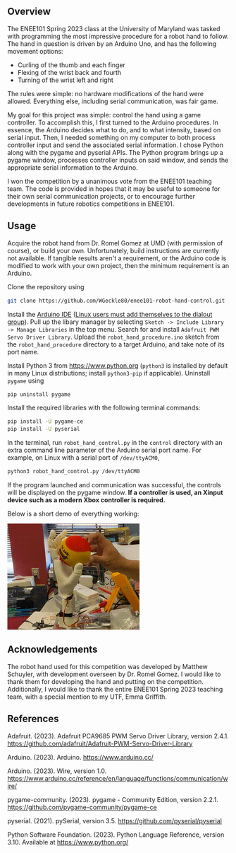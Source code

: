 ## Overview

The ENEE101 Spring 2023 class at the University of Maryland was tasked with
programming the most impressive procedure for a robot hand to follow.
The hand in question is driven by an Arduino Uno, and has the following
movement options:

* Curling of the thumb and each finger
* Flexing of the wrist back and fourth
* Turning of the wrist left and right

The rules were simple: no hardware modifications of the hand were allowed.
Everything else, including serial communication, was fair game.

My goal for this project was simple: control the hand using a game controller.
To accomplish this, I first turned to the Arduino procedures.  In essence,
the Arduino decides what to do, and to what intensity, based on serial input.
Then, I needed something on my computer to both process controller input and
send the associated serial information.  I chose Python along with the pygame
and pyserial APIs.  The Python program brings up a pygame window, processes
controller inputs on said window, and sends the appropriate serial information
to the Arduino.

I won the competition by a unanimous vote from the ENEE101 teaching team.
The code is provided in hopes that it may be useful to someone for their
own serial communication projects, or to encourage further developments
in future robotics competitions in ENEE101.


## Usage

Acquire the robot hand from Dr. Romel Gomez at UMD (with permission of course),
or build your own.  Unfortunately, build instructions are currently not
available.  If tangible results aren't a requirement, or the Arduino code is
modified to work with your own project, then the minimum requirement is an
Arduino.

Clone the repository using

```sh
git clone https://github.com/WGeckle80/enee101-robot-hand-control.git
```

Install the [Arduino IDE](https://www.arduino.cc/en/software) ([Linux users
must add themselves to the dialout group](https://support.arduino.cc/hc/en-us/articles/360016495679-Fix-port-access-on-Linux)).
Pull up the libary manager by selecting
`Sketch -> Include Library -> Manage Libraries` in the top menu.
Search for and install `Adafruit PWM Servo Driver Library`.
Upload the `robot_hand_procedure.ino` sketch from the
`robot_hand_procedure` directory to a target Arduino, and take note of its
port name.

Install Python 3 from <https://www.python.org>
(`python3` is installed by default in many Linux distributions; install
`python3-pip` if applicable).  Uninstall `pygame` using

```sh
pip uninstall pygame
```

Install the required libraries with the following terminal commands:

```sh
pip install -U pygame-ce
pip install -U pyserial
```

In the terminal, run `robot_hand_control.py` in the `control` directory with
an extra command line parameter of the Arduino serial port name.
For example, on Linux with a serial port of `/dev/ttyACM0`,

```sh
python3 robot_hand_control.py /dev/ttyACM0
```

If the program launched and communication was successful, the controls will
be displayed on the pygame window.  **If a controller is used, an Xinput
device such as a modern Xbox controller is required.**

Below is a short demo of everything working:

![Robot Hand Demo](./demo/robot_hand_demo.gif)


## Acknowledgements

The robot hand used for this competition was developed by Matthew Schuyler,
with development overseen by Dr. Romel Gomez.  I would like to thank them
for developing the hand and putting on the competition.  Additionally,
I would like to thank the entire ENEE101 Spring 2023 teaching team,
with a special mention to my UTF, Emma Griffith.


## References

Adafruit. (2023).  Adafruit PCA9685 PWM Servo Driver Library, version 2.4.1.
<https://github.com/adafruit/Adafruit-PWM-Servo-Driver-Library>

Arduino.  (2023).  Arduino.  <https://www.arduino.cc/>

Arduino.  (2023).  Wire, version 1.0.
<https://www.arduino.cc/reference/en/language/functions/communication/wire/>

pygame-community.  (2023).  pygame - Community Edition, version 2.2.1.
<https://github.com/pygame-community/pygame-ce>

pyserial.  (2021).  pySerial, version 3.5.
<https://github.com/pyserial/pyserial>

Python Software Foundation.  (2023).  Python Language Reference, version 3.10.
Available at <https://www.python.org/>


